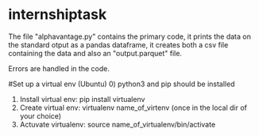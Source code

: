 # internshiptask

The file "alphavantage.py" contains the primary code, it prints the data on the standard otput as a pandas dataframe, it creates both a csv file containing the data and also an "output.parquet" file.

Errors are handled in the code.

#Set up a virtual env (Ubuntu)
0) python3 and pip should be installed
1) Install virtual env: pip install virtualenv
2) Create virtual env: virtualenv name_of_virtenv (once in the local dir of your choice)
3) Actuvate virtualenv: source name_of_virtualenv/bin/activate



